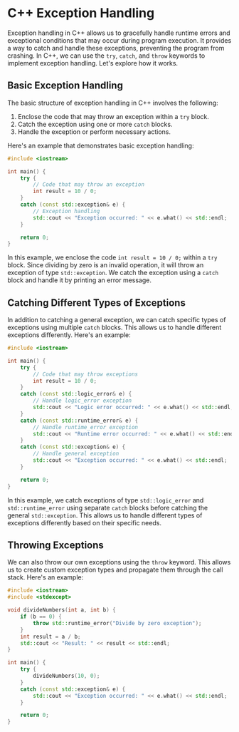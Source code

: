 # C++ Exception Handling

Exception handling in C++ allows us to gracefully handle runtime errors and exceptional conditions that may occur during program execution. It provides a way to catch and handle these exceptions, preventing the program from crashing. In C++, we can use the `try`, `catch`, and `throw` keywords to implement exception handling. Let's explore how it works.

## Basic Exception Handling

The basic structure of exception handling in C++ involves the following:

1. Enclose the code that may throw an exception within a `try` block.
2. Catch the exception using one or more `catch` blocks.
3. Handle the exception or perform necessary actions.

Here's an example that demonstrates basic exception handling:

```cpp
#include <iostream>

int main() {
    try {
        // Code that may throw an exception
        int result = 10 / 0;
    }
    catch (const std::exception& e) {
        // Exception handling
        std::cout << "Exception occurred: " << e.what() << std::endl;
    }

    return 0;
}
```

In this example, we enclose the code `int result = 10 / 0;` within a `try` block. Since dividing by zero is an invalid operation, it will throw an exception of type `std::exception`. We catch the exception using a `catch` block and handle it by printing an error message.

## Catching Different Types of Exceptions

In addition to catching a general exception, we can catch specific types of exceptions using multiple `catch` blocks. This allows us to handle different exceptions differently. Here's an example:

```cpp
#include <iostream>

int main() {
    try {
        // Code that may throw exceptions
        int result = 10 / 0;
    }
    catch (const std::logic_error& e) {
        // Handle logic_error exception
        std::cout << "Logic error occurred: " << e.what() << std::endl;
    }
    catch (const std::runtime_error& e) {
        // Handle runtime_error exception
        std::cout << "Runtime error occurred: " << e.what() << std::endl;
    }
    catch (const std::exception& e) {
        // Handle general exception
        std::cout << "Exception occurred: " << e.what() << std::endl;
    }

    return 0;
}
```

In this example, we catch exceptions of type `std::logic_error` and `std::runtime_error` using separate `catch` blocks before catching the general `std::exception`. This allows us to handle different types of exceptions differently based on their specific needs.

## Throwing Exceptions

We can also throw our own exceptions using the `throw` keyword. This allows us to create custom exception types and propagate them through the call stack. Here's an example:

```cpp
#include <iostream>
#include <stdexcept>

void divideNumbers(int a, int b) {
    if (b == 0) {
        throw std::runtime_error("Divide by zero exception");
    }
    int result = a / b;
    std::cout << "Result: " << result << std::endl;
}

int main() {
    try {
        divideNumbers(10, 0);
    }
    catch (const std::exception& e) {
        std::cout << "Exception occurred: " << e.what() << std::endl;
    }

    return 0;
}
```



